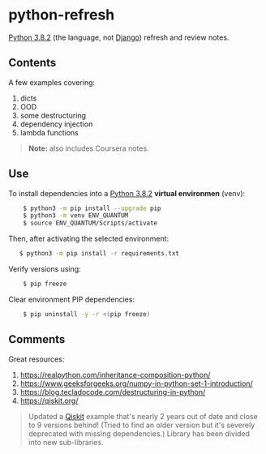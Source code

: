 # python-refresh

[Python 3.8.2](https://www.python.org/downloads/) (the language, not [Django](https://github.com/Thoughtscript/python_django_refresh)) refresh and review notes.

## Contents

A few examples covering:

1. dicts
1. OOD
1. some destructuring
1. dependency injection
1. lambda functions

> **Note:** also includes Coursera notes.

## Use

To install dependencies into a [Python 3.8.2](https://www.python.org/downloads/) **virtual environmen** (venv):

```bash
    $ python3 -m pip install --upgrade pip
    $ python3 -m venv ENV_QUANTUM
    $ source ENV_QUANTUM/Scripts/activate
```

Then, after activating the selected environment:

```bash
   $ python3 -m pip install -r requirements.txt
```

Verify versions using:

```bash
    $ pip freeze
```

Clear environment PIP dependencies:

```bash
    $ pip uninstall -y -r <(pip freeze)
```

## Comments

Great resources:

1. https://realpython.com/inheritance-composition-python/
1. https://www.geeksforgeeks.org/numpy-in-python-set-1-introduction/
1. https://blog.tecladocode.com/destructuring-in-python/
1. https://qiskit.org/

> Updated a [Qiskit](https://qiskit.org/) example that's nearly 2 years out of date and close to 9 versions behind! (Tried to find an older version but it's severely deprecated with missing dependencies.) Library has been divided into new sub-libraries.
